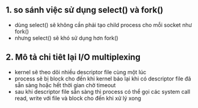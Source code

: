 ## 1. so sánh việc sử dụng select() và fork()
- dùng select() sẽ không cần phải tạo child process cho mỗi socket như fork()
- nhưng select() sẽ khó sử dụng hơn fork()

## 2. Mô tả chi tiêt lại I/O multiplexing
- kernel sẽ theo dõi nhiều descriptor file cùng một lúc
- process sẽ bị block cho đến khi kernel báo lại khi có descriptor file đã sẵn sàng hoặc hết thời gian chờ timeout
- sau khi descriptor file sẵn sàng thì process có thể gọi các system call read, write với file và block cho đến khi xử lý xong
